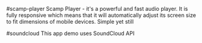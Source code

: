 #scamp-player
Scamp Player - it's a powerful and fast audio player. It is fully responsive which means that it will automatically adjust its screen size to fit dimensions of mobile devices. Simple yet still 

#soundcloud
This app demo uses SoundCloud API 
